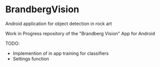 # BrandbergVision
Android application for object detection in rock art



Work in Progress repository of the "Brandberg Vision" App for Android


TODO:
- Implemention of in app training for classifiers
- Settings function
